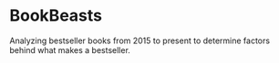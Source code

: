 # BookBeasts
Analyzing bestseller books from 2015 to present to determine factors behind what makes a bestseller.
